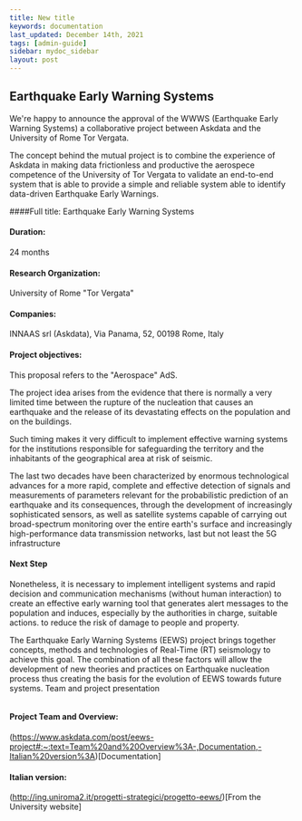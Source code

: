 ```yaml
---
title: New title
keywords: documentation
last_updated: December 14th, 2021
tags: [admin-guide]
sidebar: mydoc_sidebar
layout: post
---
```


## Earthquake Early Warning Systems

We're happy to announce the approval of the WWWS (Earthquake Early Warning Systems) a collaborative project between Askdata and the University of Rome Tor Vergata.

The concept behind the mutual project is to combine the experience of Askdata in making data frictionless and productive the aerospece competence of the University of Tor Vergata to validate an end-to-end system that is able to provide a simple and reliable system able to identify data-driven Earthquake Early Warnings.

####Full title: 
Earthquake Early Warning Systems

#### Duration:
24 months

#### Research Organization: 
University of Rome "Tor Vergata"

#### Companies: 
INNAAS srl (Askdata), Via Panama, 52, 00198 Rome, Italy

#### Project objectives:

This proposal refers to the "Aerospace" AdS.

The project idea arises from the evidence that there is normally a very limited time between the rupture of the nucleation that causes an earthquake and the release of its devastating effects on the population and on the buildings.

Such timing makes it very difficult to implement effective warning systems for the institutions responsible for safeguarding the territory and the inhabitants of the geographical area at risk of seismic.

The last two decades have been characterized by enormous technological advances for a more rapid, complete and effective detection of signals and measurements of parameters relevant for the probabilistic prediction of an earthquake and its consequences, through the development of increasingly sophisticated sensors, as well as satellite systems capable of carrying out broad-spectrum monitoring over the entire earth's surface and increasingly high-performance data transmission networks, last but not least the 5G infrastructure

#### Next Step

Nonetheless, it is necessary to implement intelligent systems and rapid decision and communication mechanisms (without human interaction) to create an effective early warning tool that generates alert messages to the population and induces, especially by the authorities in charge, suitable actions. to reduce the risk of damage to people and property.

The Earthquake Early Warning Systems (EEWS) project brings together concepts, methods and technologies of Real-Time (RT) seismology to achieve this goal. The combination of all these factors will allow the development of new theories and practices on Earthquake nucleation process thus creating the basis for the evolution of EEWS towards future systems. Team and project presentation

<img src="https://uploads-ssl.webflow.com/5dff758010bfa7356f98e395/61bc6263f67207ec3f812780_loghi-progetto.jpeg" loading="lazy" alt="">

#### Project Team and Overview:
(https://www.askdata.com/post/eews-project#:~:text=Team%20and%20Overview%3A-,Documentation,-Italian%20version%3A)[Documentation]

#### Italian version:
(http://ing.uniroma2.it/progetti-strategici/progetto-eews/)[From the University website]
